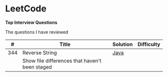 # LeetCode
**Top Interview Questions**

The questions I have reviewed

| # | Title | Solution | Difficulty |
| --- | --- | ---| --- |
| 344 | Reverse String  |   [Java](https://github.com/zhan2661/LeetCode/blob/master/Java/reverseString.java)   |     |
|  | Show file differences that haven't been staged |   |    |
